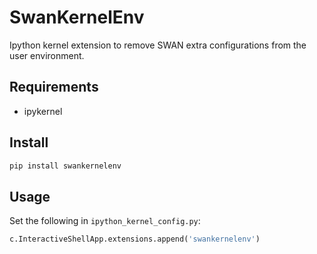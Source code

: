 # SwanKernelEnv

Ipython kernel extension to remove SWAN extra configurations from the user environment. 


## Requirements

* ipykernel

## Install

```bash
pip install swankernelenv
```

## Usage

Set the following in `ipython_kernel_config.py`:

```python
c.InteractiveShellApp.extensions.append('swankernelenv')
```